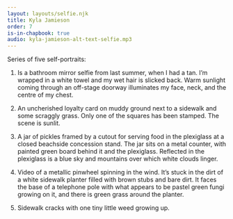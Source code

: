 ```yaml
---
layout: layouts/selfie.njk
title: Kyla Jamieson
order: 7
is-in-chapbook: true
audio: kyla-jamieson-alt-text-selfie.mp3
---
```


Series of five self-portraits:

1. Is a bathroom mirror selfie from last summer, when I had a tan. I’m wrapped in a white towel and my wet hair is slicked back. Warm sunlight coming through an off-stage doorway illuminates my face, neck, and the centre of my chest.

2. An uncherished loyalty card on muddy ground next to a sidewalk and some scraggly grass. Only one of the squares has been stamped. The scene is sunlit.

3. A jar of pickles framed by a cutout for serving food in the plexiglass at a closed beachside concession stand. The jar sits on a metal counter, with painted green board behind it and the plexiglass. Reflected in the plexiglass is a blue sky and mountains over which white clouds linger.

4. Video of a metallic pinwheel spinning in the wind. It’s stuck in the dirt of a white sidewalk planter filled with brown stubs and bare dirt. It faces the base of a telephone pole with what appears to be pastel green fungi growing on it, and there is green grass around the planter.

5. Sidewalk cracks with one tiny little weed growing up.
